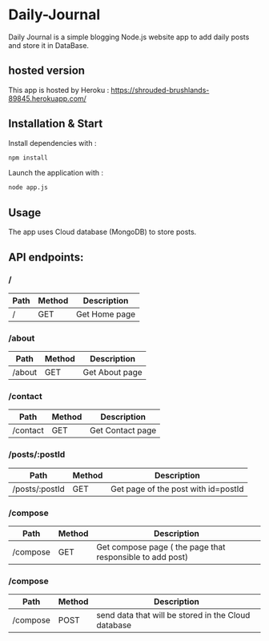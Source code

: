 # Daily-Journal

Daily Journal is a simple blogging  Node.js website app to add daily posts and store it in DataBase.


## hosted version

This app is hosted by Heroku :   https://shrouded-brushlands-89845.herokuapp.com/

## Installation & Start


Install dependencies with :

```sh
npm install
```

Launch the application with :



```sh
node app.js
```

## Usage 
The app uses Cloud database (MongoDB) to store  posts.

## API endpoints:

### /

Path | Method | Description
---|---|---
/ | GET | Get Home page 



### /about

Path | Method | Description
---|---|---
/about | GET |Get  About page 


### /contact

Path | Method | Description
---|---|---
/contact | GET |Get Contact page 


### /posts/:postId

Path | Method | Description
---|---|---
/posts/:postId | GET | Get page of the post with id=postId  

### /compose

Path | Method | Description
---|---|---
/compose | GET |Get compose page ( the page that responsible to add post) 

### /compose

Path | Method | Description
---|---|---
/compose | POST | send data that will be stored in the Cloud database 


